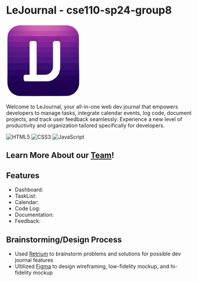 # LeJournal - cse110-sp24-group8

<img src="./src/scripts/main/public/icons/journallogo-icon.png" width="200">

Welcome to LeJournal, your all-in-one web dev journal that empowers developers to manage tasks, integrate calendar events, log code, document projects, and track user feedback seamlessly. Experience a new level of productivity and organization tailored specifically for developers.

![HTML5](https://img.shields.io/badge/HTML5-E34F26?style=for-the-badge&logo=html5&logoColor=white)
![CSS3](https://img.shields.io/badge/CSS3-1572B6?style=for-the-badge&logo=css3&logoColor=white)
![JavaScript](https://img.shields.io/badge/JavaScript-323330?style=for-the-badge&logo=javascript&logoColor=F7DF1E)

## Learn More About our [Team](/admin/team.md)!

## Features

- Dashboard:
- TaskList:
- Calendar:
- Code Log:
- Documentation:
- Feedback:

## Brainstorming/Design Process

- Used [Retrium](https://app.retrium.com/) to brainstorm problems and solutions for possible dev journal features
- Ultilized [Figma](https://www.figma.com/) to design wireframing, low-fidelity mockup, and hi-fidelity mockup